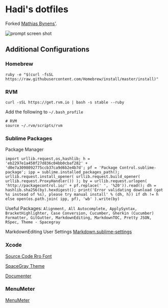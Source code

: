 # Hadi's dotfiles

Forked [Mathias Bynens'](https://github.com/mathiasbynens/dotfiles).

![prompt screen shot](https://igcdn-photos-h-a.akamaihd.net/hphotos-ak-xaf1/t51.2885-15/e35/c71.0.307.307/11821719_1607065079554863_1490092418_n.jpg)

## Additional Configurations

### Homebrew
`ruby -e "$(curl -fsSL https://raw.githubusercontent.com/Homebrew/install/master/install)"`

### RVM
`curl -sSL https://get.rvm.io | bash -s stable --ruby`

Add the following to `~/.bash_profile`
```
# RVM
source ~/.rvm/scripts/rvm
```

### Sublime Packages

Package Manager
```
import urllib.request,os,hashlib; h = 'eb2297e1a458f27d836c04bb0cbaf282' + 'd0e7a3098092775ccb37ca9d6b2e4b7d'; pf = 'Package Control.sublime-package'; ipp = sublime.installed_packages_path(); urllib.request.install_opener( urllib.request.build_opener( urllib.request.ProxyHandler()) ); by = urllib.request.urlopen( 'http://packagecontrol.io/' + pf.replace(' ', '%20')).read(); dh = hashlib.sha256(by).hexdigest(); print('Error validating download (got %s instead of %s), please try manual install' % (dh, h)) if dh != h else open(os.path.join( ipp, pf), 'wb' ).write(by)
```

Useful Packages:
`Alignment, All Autocomplete, ApplySyntax, BracketHighlighter, Case Conversion, Cucumber, Gherkin (Cucumber) Formatter, GitGutter, MarkdownEditing, MarkdownTOC, Pretty JSON, RSpec, Theme - Spacegray`

MarkdownEditing User Settings
[Markdown.sublime-settings](init/Markdown.sublime-settings)

### Xcode

[Source Code Rro Font](https://github.com/adobe-fonts/source-code-pro)

[SpaceGray Theme](https://github.com/zdne/spacegray-xcode)

[Documenter](https://github.com/onevcat/VVDocumenter-Xcode)

### MenuMeter

[MenuMeter](http://www.ragingmenace.com/software/menumeters/index.html)
